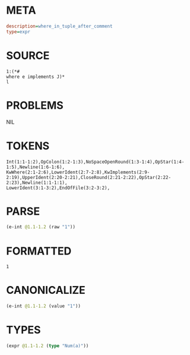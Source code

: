 # META
~~~ini
description=where_in_tuple_after_comment
type=expr
~~~
# SOURCE
~~~roc
1:(*#
where e implements J)*
l
~~~
# PROBLEMS
NIL
# TOKENS
~~~zig
Int(1:1-1:2),OpColon(1:2-1:3),NoSpaceOpenRound(1:3-1:4),OpStar(1:4-1:5),Newline(1:6-1:6),
KwWhere(2:1-2:6),LowerIdent(2:7-2:8),KwImplements(2:9-2:19),UpperIdent(2:20-2:21),CloseRound(2:21-2:22),OpStar(2:22-2:23),Newline(1:1-1:1),
LowerIdent(3:1-3:2),EndOfFile(3:2-3:2),
~~~
# PARSE
~~~clojure
(e-int @1.1-1.2 (raw "1"))
~~~
# FORMATTED
~~~roc
1
~~~
# CANONICALIZE
~~~clojure
(e-int @1.1-1.2 (value "1"))
~~~
# TYPES
~~~clojure
(expr @1.1-1.2 (type "Num(a)"))
~~~
